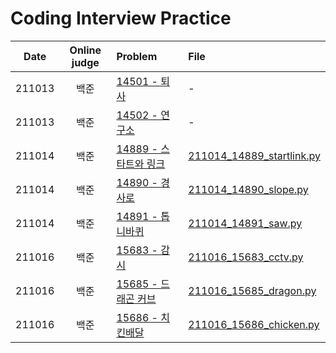 # Coding Interview Practice
|Date|Online judge|Problem|File|
|:---:|:---:|:---|:---|
|211013|백준|[14501 - 퇴사](https://www.acmicpc.net/problem/14501)|-|
|211013|백준|[14502 - 연구소](https://www.acmicpc.net/problem/14502)|-|
|211014|백준|[14889 - 스타트와 링크](https://www.acmicpc.net/problem/14889)|[211014_14889_startlink.py](https://github.com/deeesp/TIL/blob/master/Algorithm/211014_14889_startlink.py)|
|211014|백준|[14890 - 경사로](https://www.acmicpc.net/problem/14890)|[211014_14890_slope.py](https://github.com/deeesp/TIL/blob/master/Algorithm/211014_14890_slope.py)|
|211014|백준|[14891 - 톱니바퀴](https://www.acmicpc.net/problem/14891)|[211014_14891_saw.py](https://github.com/deeesp/TIL/blob/master/Algorithm/211014_14891_saw.py)|
|211016|백준|[15683 - 감시](https://www.acmicpc.net/problem/15683)|[211016_15683_cctv.py](https://github.com/deeesp/TIL/blob/master/Algorithm/211016_15683_cctv.py)|
|211016|백준|[15685 - 드래곤 커브](https://www.acmicpc.net/problem/15685)|[211016_15685_dragon.py](https://github.com/deeesp/TIL/blob/master/Algorithm/211016_15685_dragon.py)|
|211016|백준|[15686 - 치킨배달](https://www.acmicpc.net/problem/15686)|[211016_15686_chicken.py](https://github.com/deeesp/TIL/blob/master/Algorithm/211016_15686_chicken.py)|
